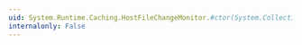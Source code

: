 ```yaml
---
uid: System.Runtime.Caching.HostFileChangeMonitor.#ctor(System.Collections.Generic.IList{System.String})
internalonly: False
---
```

